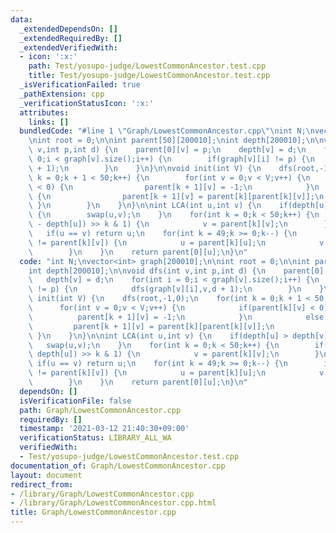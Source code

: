 ```yaml
---
data:
  _extendedDependsOn: []
  _extendedRequiredBy: []
  _extendedVerifiedWith:
  - icon: ':x:'
    path: Test/yosupo-judge/LowestCommonAncestor.test.cpp
    title: Test/yosupo-judge/LowestCommonAncestor.test.cpp
  _isVerificationFailed: true
  _pathExtension: cpp
  _verificationStatusIcon: ':x:'
  attributes:
    links: []
  bundledCode: "#line 1 \"Graph/LowestCommonAncestor.cpp\"\nint N;\nvector<int> graph[200010];\n\
    \nint root = 0;\n\nint parent[50][200010];\nint depth[200010];\n\nvoid dfs(int\
    \ v,int p,int d) {\n    parent[0][v] = p;\n    depth[v] = d;\n    for(int i =\
    \ 0;i < graph[v].size();i++) {\n        if(graph[v][i] != p) {\n            dfs(graph[v][i],v,d\
    \ + 1);\n        }\n    }\n}\n\nvoid init(int V) {\n    dfs(root,-1,0);\n    for(int\
    \ k = 0;k + 1 < 50;k++) {\n        for(int v = 0;v < V;v++) {\n            if(parent[k][v]\
    \ < 0) {\n                parent[k + 1][v] = -1;\n            }\n            else\
    \ {\n                parent[k + 1][v] = parent[k][parent[k][v]];\n           \
    \ }\n        }\n    }\n}\n\nint LCA(int u,int v) {\n    if(depth[u] > depth[v])\
    \ {\n        swap(u,v);\n    }\n    for(int k = 0;k < 50;k++) {\n        if((depth[v]\
    \ - depth[u]) >> k & 1) {\n            v = parent[k][v];\n        }\n    }\n \
    \   if(u == v) return u;\n    for(int k = 49;k >= 0;k--) {\n        if(parent[k][u]\
    \ != parent[k][v]) {\n            u = parent[k][u];\n            v = parent[k][v];\n\
    \        }\n    }\n    return parent[0][u];\n}\n"
  code: "int N;\nvector<int> graph[200010];\n\nint root = 0;\n\nint parent[50][200010];\n\
    int depth[200010];\n\nvoid dfs(int v,int p,int d) {\n    parent[0][v] = p;\n \
    \   depth[v] = d;\n    for(int i = 0;i < graph[v].size();i++) {\n        if(graph[v][i]\
    \ != p) {\n            dfs(graph[v][i],v,d + 1);\n        }\n    }\n}\n\nvoid\
    \ init(int V) {\n    dfs(root,-1,0);\n    for(int k = 0;k + 1 < 50;k++) {\n  \
    \      for(int v = 0;v < V;v++) {\n            if(parent[k][v] < 0) {\n      \
    \          parent[k + 1][v] = -1;\n            }\n            else {\n       \
    \         parent[k + 1][v] = parent[k][parent[k][v]];\n            }\n       \
    \ }\n    }\n}\n\nint LCA(int u,int v) {\n    if(depth[u] > depth[v]) {\n     \
    \   swap(u,v);\n    }\n    for(int k = 0;k < 50;k++) {\n        if((depth[v] -\
    \ depth[u]) >> k & 1) {\n            v = parent[k][v];\n        }\n    }\n   \
    \ if(u == v) return u;\n    for(int k = 49;k >= 0;k--) {\n        if(parent[k][u]\
    \ != parent[k][v]) {\n            u = parent[k][u];\n            v = parent[k][v];\n\
    \        }\n    }\n    return parent[0][u];\n}\n"
  dependsOn: []
  isVerificationFile: false
  path: Graph/LowestCommonAncestor.cpp
  requiredBy: []
  timestamp: '2021-03-12 21:40:30+09:00'
  verificationStatus: LIBRARY_ALL_WA
  verifiedWith:
  - Test/yosupo-judge/LowestCommonAncestor.test.cpp
documentation_of: Graph/LowestCommonAncestor.cpp
layout: document
redirect_from:
- /library/Graph/LowestCommonAncestor.cpp
- /library/Graph/LowestCommonAncestor.cpp.html
title: Graph/LowestCommonAncestor.cpp
---
```

